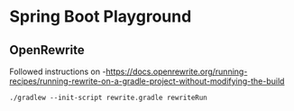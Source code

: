 # Spring Boot Playground

## OpenRewrite

Followed instructions on -https://docs.openrewrite.org/running-recipes/running-rewrite-on-a-gradle-project-without-modifying-the-build

```
./gradlew --init-script rewrite.gradle rewriteRun
```
